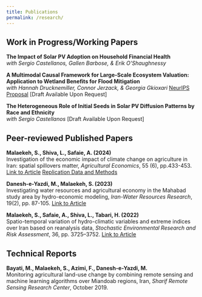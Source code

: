 ```yaml
---
title: Publications
permalink: /research/
---
```


Work in Progress/Working Papers
------

**The Impact of Solar PV Adoption on Household Financial Health**  
*with Sergio Castellanos, Gallen Barbose, & Erik O'Shaughnessy*

**A Multimodal Causal Framework for Large-Scale Ecosystem Valuation: Application to Wetland Benefits for Flood Mitigation**  
*with Hannah Drucknemiller, Connor Jerzack, & Georgia Gkioxari* 
[NeurIPS Proposal](files/NeurIPS24_Proposal.pdf)
[Draft Available Upon Request]

**The Heterogeneous Role of Initial Seeds in Solar PV Diffusion Patterns by Race and Ethnicity**  
*with Sergio Castellanos*
[Draft Available Upon Request]

Peer-reviewed Published Papers
------ 

**Malaekeh, S., Shiva, L., Safaie, A. (2024)**  
Investigation of the economic impact of climate change on agriculture in Iran: spatial spillovers matter, *Agricultural Economics*, 55 (6), pp.433-453. [Link to Article](https://doi.org/10.1111/agec.12821) [Replication Data and Methods](https://github.com/SMalaekeh/AG_Paper_2023)

**Danesh-e-Yazdi, M., Malaekeh, S. (2023)**  
Investigating water resources and agricultural economy in the Mahabad study area by hydro-economic modeling, *Iran-Water Resources Research*, 19(2), pp. 87-105.
[Link to Article](https://www.iwrr.ir/article_168033.html?lang=en)

**Malaekeh, S., Safaie, A., Shiva, L., Tabari, H. (2022)**  
Spatio-temporal variation of hydro-climatic variables and extreme indices over Iran based on reanalysis data, *Stochastic Environmental Research and Risk Assessment*, 36, pp. 3725–3752. [Link to Article](https://doi.org/10.1007/s00477-022-02223-0)

Technical Reports
------ 

**Bayati, M., Malaekeh, S., Azimi, F., Danesh-e-Yazdi, M.**  
Monitoring agricultural land-use change by combining remote sensing and machine learning algorithms over Miandoab regions, Iran, *Sharif Remote Sensing Research Center*, October 2019.
